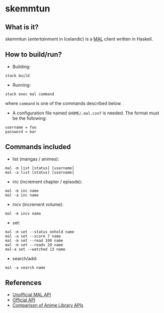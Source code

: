 # skemmtun

## What is it?

skemmtun (*entertainment* in Icelandic) is a [MAL](http://myanimelist.net) client written in Haskell.

## How to build/run?

- Building:
```
stack build
```

- Running:
```
stack exec mal command
```
where `command` is one of the commands described below.

- A configuration file named `$HOME/.mal.conf` is needed. The format must be the following:
```
username = foo
password = bar
```

## Commands included

- list (mangas / animes):
```
mal -m list [status] [username]
mal -a list [status] [username]
```

- inc (increment chapter / episode):
```
mal -m inc name
mal -a inc name
```

- incv (increment volume):
```
mal -m incv name
```

- set:
```
mal -m set --status onhold name
mal -a set --score 7 name
mal -m set --read 100 name
mal -m set --readv 20 name
mal-a set --watched 13 name
```

- search/add:
```
mal -a search name
```

## References

- [Unofficial MAL API](https://github.com/chuyeow/myanimelist-api)
- [Official API](http://myanimelist.net/modules.php?go=api)
- [Comparison of Anime Library APIs](http://taiga.erengy.com/api.html)

